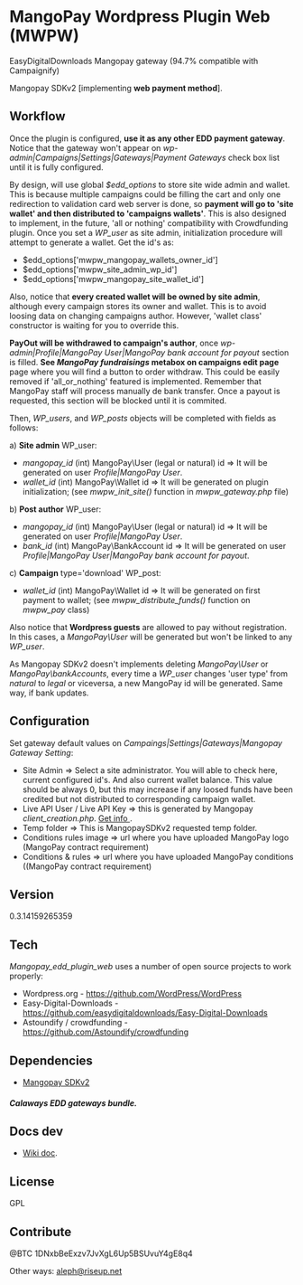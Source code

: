 MangoPay Wordpress Plugin Web (MWPW)
==================

EasyDigitalDownloads Mangopay gateway (94.7% compatible with Campaignify)

Mangopay SDKv2 [implementing **web payment method**].

Workflow
----
Once the plugin is configured, **use it as any other EDD payment gateway**. Notice that the gateway won't appear on *wp-admin|Campaigns|Settings|Gateways|Payment Gateways* check box list until it is fully configured.

By design, will use global *$edd_options* to store site wide admin and wallet. This is because multiple campaigns could be filling the cart and only one redirection to validation card web server is done, so **payment will go to 'site wallet' and then distributed to 'campaigns wallets'**. This is also designed to implement, in the future, 'all or nothing' compatibility with Crowdfunding plugin. Once you set a *WP_user* as site admin, initialization procedure will attempt to generate a wallet. Get the id's as:
- $edd_options['mwpw_mangopay_wallets_owner_id']
- $edd_options['mwpw_site_admin_wp_id']
- $edd_options['mwpw_mangopay_site_wallet_id']

Also, notice that **every created wallet will be owned by site admin**, although every campaign stores its owner and wallet. This is to avoid loosing data on changing campaigns author. However, 'wallet class' constructor is waiting for you to override this.

**PayOut will be withdrawed to campaign's author**, once *wp-admin|Profile|MangoPay User|MangoPay bank account for payout* section is filled. **See *MangoPay fundraisings* metabox on campaigns edit page** page where you will find a button to order withdraw. This could be easily removed if 'all_or_nothing' featured is implemented. Remember that MangoPay staff will process manually de bank transfer. Once a payout is requested, this section will be blocked until it is commited.

Then, *WP_users*, and *WP_posts* objects will be completed with fields as follows:

a) **Site admin** WP_user:

 - *mangopay_id* (int)  MangoPay\User (legal or natural) id => It will be generated on user *Profile|MangoPay User*.
 - *wallet_id*   (int)  MangoPay\Wallet id                  => It will be generated on plugin initialization; (see *mwpw_init_site()* function in *mwpw_gateway.php* file)

b) **Post author** WP_user:

 - *mangopay_id* (int)	 MangoPay\User (legal or natural) id  => It will be generated on user *Profile|MangoPay User*.
 - *bank_id*	    (int)	 MangoPay\BankAccount id              => It will be generated on user *Profile|MangoPay                                                                       User|MangoPay bank account for payout*.

c) **Campaign** type='download' WP_post:

 - *wallet_id*	  (int)	 MangoPay\Wallet id                   => It will be generated on first payment to wallet; (see *mwpw_distribute_funds()* function on *mwpw_pay* class)


Also notice that **Wordpress guests** are allowed to pay without registration. In this cases, a *MangoPay\User* will be generated but won't be linked to any *WP_user*. 

As Mangopay SDKv2 doesn't implements deleting *MangoPay\User* or *MangoPay\bankAccounts*, every time a *WP_user* changes 'user type' from *natural* to *legal* or viceversa, a new MangoPay id will be generated. Same way, if bank updates.


Configuration
--------------
Set gateway default values on *Campaings|Settings|Gateways|Mangopay Gateway Setting*:

* Site Admin => Select a site administrator. You will able to check here, current configured id's. And also current wallet balance. This value should be always 0, but this may increase if any loosed funds have been credited but not distributed to corresponding campaign wallet.
* Live API User / Live API Key => this is generated by Mangopay *client_creation.php*. [Get info ](http://docs.mangopay.com/api-references/start-in-production/).
* Temp folder => This is MangopaySDKv2 requested temp folder.
* Conditions rules image =>  url where you have uploaded MangoPay logo (MangoPay contract requirement)
* Conditions & rules =>  url where you have uploaded MangoPay conditions ((MangoPay contract requirement)

Version
----
0.3.14159265359

Tech
-----------
*Mangopay_edd_plugin_web* uses a number of open source projects to work properly:
* Wordpress.org - https://github.com/WordPress/WordPress
* Easy-Digital-Downloads - https://github.com/easydigitaldownloads/Easy-Digital-Downloads
* Astoundify / crowdfunding - https://github.com/Astoundify/crowdfunding

Dependencies
--------------
- [Mangopay SDKv2](https://github.com/MangoPay/mangopay2-php-sdk)

##### Calaways EDD gateways bundle.

Docs dev
-------------
* [Wiki doc](https://wiki.enredaos.net/index.php?title=COOPFUND-DEV#MANGOPAY).

License
----------
GPL

Contribute
----------
@BTC 1DNxbBeExzv7JvXgL6Up5BSUvuY4gE8q4

Other ways: aleph@riseup.net



